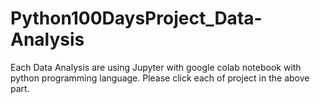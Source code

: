 # Python100DaysProject_Data-Analysis

Each Data Analysis are using Jupyter with google colab notebook with python programming language.
Please click each of project in the above part.
